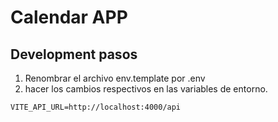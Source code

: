 # Calendar APP


## Development pasos

1. Renombrar el archivo env.template por .env 
2. hacer los cambios respectivos en las variables de entorno.

```
VITE_API_URL=http://localhost:4000/api
```
